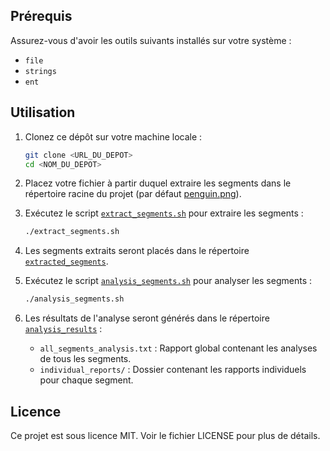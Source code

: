 ## Prérequis

Assurez-vous d'avoir les outils suivants installés sur votre système :
- `file`
- `strings`
- `ent`

## Utilisation

1. Clonez ce dépôt sur votre machine locale :
    ```sh
    git clone <URL_DU_DEPOT>
    cd <NOM_DU_DEPOT>
    ```

2. Placez votre fichier à partir duquel extraire les segments dans le répertoire racine du projet (par défaut [penguin.png](http://_vscodecontentref_/0)).

3. Exécutez le script [`extract_segments.sh`](extract_segments.sh ) pour extraire les segments :
    ```sh
    ./extract_segments.sh
    ```

4. Les segments extraits seront placés dans le répertoire [`extracted_segments`](extracted_segments ).

5. Exécutez le script [`analysis_segments.sh`](analysis_segments.sh ) pour analyser les segments :
    ```sh
    ./analysis_segments.sh
    ```

6. Les résultats de l'analyse seront générés dans le répertoire [`analysis_results`](analysis_results ) :
    - `all_segments_analysis.txt` : Rapport global contenant les analyses de tous les segments.
    - `individual_reports/` : Dossier contenant les rapports individuels pour chaque segment.

## Licence

Ce projet est sous licence MIT. Voir le fichier LICENSE pour plus de détails.